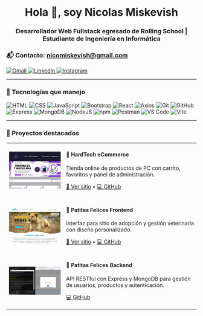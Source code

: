 <h1 align="center">Hola 👋, soy Nicolas Miskevish</h1>
<h3 align="center"> Desarrollador Web Fullstack egresado de Rolling School | Estudiante de Ingeniería en Informática</h3>

### 📬 Contacto: nicomiskevish@gmail.com
<p align="left">
  <a href="mailto:nicomiskevish@gmail.com" target="_blank">
    <img src="https://img.shields.io/badge/Gmail-D14836?style=for-the-badge&logo=gmail&logoColor=white" alt="Gmail" />
  </a>
  <a href="https://www.linkedin.com/in/nicolas-miskevish-156309329/" target="_blank">
    <img src="https://img.shields.io/badge/LinkedIn-0077B5?style=for-the-badge&logo=linkedin&logoColor=white" alt="LinkedIn" />
  </a>
  <a href="https://www.instagram.com/nicomiskevish" target="_blank">
    <img src="https://img.shields.io/badge/Instagram-E4405F?style=for-the-badge&logo=instagram&logoColor=white" alt="Instagram" />
  </a>
</p>

---

### 🧠 Tecnologías que manejo
<p>
  <img src="https://cdn.jsdelivr.net/gh/devicons/devicon/icons/html5/html5-original.svg" width="40" alt="HTML" />
  <img src="https://cdn.jsdelivr.net/gh/devicons/devicon/icons/css3/css3-original.svg" width="40" alt="CSS" />
  <img src="https://cdn.jsdelivr.net/gh/devicons/devicon/icons/javascript/javascript-original.svg" width="40" alt="JavaScript" />
  <img src="https://cdn.jsdelivr.net/gh/devicons/devicon/icons/bootstrap/bootstrap-original.svg" width="40" alt="Bootstrap" />
  <img src="https://cdn.jsdelivr.net/gh/devicons/devicon/icons/react/react-original.svg" width="40" alt="React" />
  <img src="https://cdn.jsdelivr.net/gh/devicons/devicon/icons/axios/axios-plain.svg" width="40" alt="Axios" />
  <img src="https://cdn.jsdelivr.net/gh/devicons/devicon/icons/git/git-original.svg" width="40" alt="Git" />
  <img src="https://cdn.jsdelivr.net/gh/devicons/devicon/icons/github/github-original.svg" width="40" alt="GitHub" />
  <img src="https://cdn.jsdelivr.net/gh/devicons/devicon/icons/express/express-original.svg" width="40" alt="Express" />
  <img src="https://cdn.jsdelivr.net/gh/devicons/devicon/icons/mongodb/mongodb-original.svg" width="40" alt="MongoDB" />
  <img src="https://cdn.jsdelivr.net/gh/devicons/devicon/icons/nodejs/nodejs-original.svg" width="40" alt="NodeJS" />
  <img src="https://cdn.jsdelivr.net/gh/devicons/devicon/icons/npm/npm-original-wordmark.svg" width="40" alt="npm" />
  <img src="https://cdn.jsdelivr.net/gh/devicons/devicon/icons/postman/postman-original.svg" width="40" alt="Postman" />
  <img src="https://cdn.jsdelivr.net/gh/devicons/devicon/icons/vscode/vscode-original.svg" width="40" alt="VS Code" />
  <img src="https://cdn.jsdelivr.net/gh/devicons/devicon/icons/vite/vite-original.svg" width="40" alt="Vite" />
</p>

---

### 🚀 Proyectos destacados

<table>
  <tr>
    <td width="30%">
      <img src="https://github.com/Miskevish/Miskevish/blob/main/assets/hardtech-preview.png.png" width="100%" alt="HardTech eCommerce Preview"/>
    </td>
    <td width="70%">
      <h4>🛒 HardTech eCommerce</h4>
      <p>Tienda online de productos de PC con carrito, favoritos y panel de administración.</p>
      <p>
        <a href="https://hardtech2.netlify.app/">🔗 Ver sitio</a> • <a href="https://github.com/Miskevish/HardTech-Fron-End">💻 GitHub</a>
      </p>
    </td>
  </tr>
  <tr>
    <td>
      <img src="https://github.com/Miskevish/Miskevish/blob/main/assets/patitas-frontend.png.png" width="100%" alt="Patitas Felices Frontend Preview"/>
    </td>
    <td>
      <h4>🐾 Patitas Felices Frontend</h4>
      <p>Interfaz para sitio de adopción y gestión veterinaria con diseño personalizado.</p>
      <p>
        <a href="https://patitas-felices-ten.vercel.app">🔗 Ver sitio</a> • <a href="https://github.com/AnaPSoler/PatitasFelices">💻 GitHub</a>
      </p>
    </td>
  </tr>
  <tr>
    <td>
      <img src="https://github.com/Miskevish/Miskevish/blob/main/assets/patitas-backend.png.png" width="100%" alt="Patitas Felices Backend Preview"/>
    </td>
    <td>
      <h4>💾 Patitas Felices Backend</h4>
      <p>API RESTful con Express y MongoDB para gestión de usuarios, productos y autenticación.</p>
      <p>
        <a href="https://github.com/AnaPSoler/Patitas-Felices-Backend">💻 GitHub</a>
      </p>
    </td>
  </tr>
</table>
